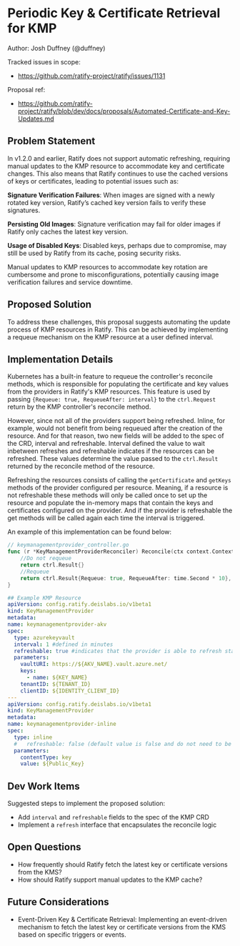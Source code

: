 # Periodic Key & Certificate Retrieval for KMP

Author: Josh Duffney (@duffney)

Tracked issues in scope:

- https://github.com/ratify-project/ratify/issues/1131

Proposal ref:

- https://github.com/ratify-project/ratify/blob/dev/docs/proposals/Automated-Certificate-and-Key-Updates.md

## Problem Statement

In v1.2.0 and earlier, Ratify does not support automatic refreshing, requiring manual updates to the KMP resource to accommodate key and certificate changes. This also means that Ratify continues to use the cached versions of keys or certificates, leading to potential issues such as:

**Signature Verification Failures**: When images are signed with a newly rotated key version, Ratify’s cached key version fails to verify these signatures.

**Persisting Old Images**: Signature verification may fail for older images if Ratify only caches the latest key version.

**Usage of Disabled Keys**: Disabled keys, perhaps due to compromise, may still be used by Ratify from its cache, posing security risks.

Manual updates to KMP resources to accommodate key rotation are cumbersome and prone to misconfigurations, potentially causing image verification failures and service downtime.

## Proposed Solution

To address these challenges, this proposal suggests automating the update process of KMP resources in Ratify. This can be achieved by implementing a requeue mechanism on the KMP resource at a user defined interval.

## Implementation Details

Kubernetes has a built-in feature to requeue the controller's reconcile methods, which is responsible for populating the certificate and key values from the providers in Ratify's KMP resources. This feature is used by passing `{Requeue: true, RequeueAfter: interval}` to the `ctrl.Request` return by the KMP controller's reconcile method.

However, since not all of the providers support being refreshed. Inline, for example, would not benefit from being requeued after the creation of the resource. And for that reason, two new fields will be added to the spec of the CRD, interval and refreshable. Interval defined the value to wait inbetween refreshes and refreshable indicates if the resources can be refreshed. These values determine the value passed to the `ctrl.Result` returned by the reconcile method of the resource.

Refreshing the resources consists of calling the `getCertificate` and `getKeys` methods of the provider configured per resource. Meaning, if a resource is not refreshable these methods will only be called once to set up the resource and populate the in-memory maps that contain the keys and certificates configured on the provider. And if the provider is refreshable the get methods will be called again each time the interval is triggered.

An example of this implementation can be found below:

```go
// keymanagementprovider_controller.go
func (r *KeyManagementProviderReconciler) Reconcile(ctx context.Context, req ctrl.Request) (ctrl.Result, error) {
    //Do not requeue
    return ctrl.Result{}
    //Requeue
    return ctrl.Result{Requeue: true, RequeueAfter: time.Second * 10}, nil
}
```

```yml
## Example KMP Resource
apiVersion: config.ratify.deislabs.io/v1beta1
kind: KeyManagementProvider
metadata:
name: keymanagementprovider-akv
spec:
  type: azurekeyvault
  interval: 1 #defined in minutes
  refreshable: true #indicates that the provider is able to refresh state
  parameters:
    vaultURI: https://${AKV_NAME}.vault.azure.net/
    keys:
      - name: ${KEY_NAME}
    tenantID: ${TENANT_ID}
    clientID: ${IDENTITY_CLIENT_ID}
---
apiVersion: config.ratify.deislabs.io/v1beta1
kind: KeyManagementProvider
metadata:
name: keymanagementprovider-inline
spec:
  type: inline
  #   refreshable: false (default value is false and do not need to be explicity stated)
  parameters:
    contentType: key
    value: ${Public_Key}
```

## Dev Work Items

Suggested steps to implement the proposed solution:

- Add `interval` and `refreshable` fields to the spec of the KMP CRD
- Implement a `refresh` interface that encapsulates the reconcile logic

## Open Questions

- How frequently should Ratify fetch the latest key or certificate versions from the KMS?
- How should Ratify support manual updates to the KMP cache?

## Future Considerations

- Event-Driven Key & Certificate Retrieval: Implementing an event-driven mechanism to fetch the latest key or certificate versions from the KMS based on specific triggers or events.
